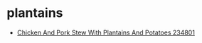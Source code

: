 # plantains

 * [Chicken And Pork Stew With Plantains And Potatoes 234801](../../index/c/chicken-and-pork-stew-with-plantains-and-potatoes-234801.json)
